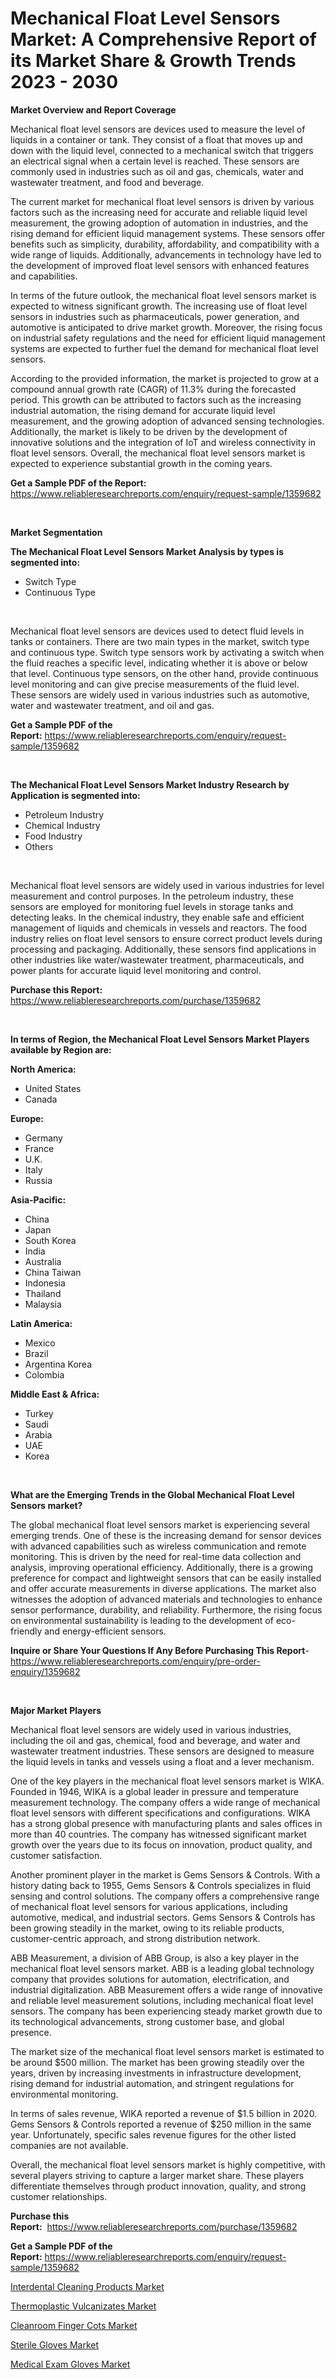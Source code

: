 <p><h1>Mechanical Float Level Sensors Market: A Comprehensive Report of its Market Share & Growth Trends 2023 - 2030</h1></p><p><strong>Market Overview and Report Coverage</strong></p>
<p><p>Mechanical float level sensors are devices used to measure the level of liquids in a container or tank. They consist of a float that moves up and down with the liquid level, connected to a mechanical switch that triggers an electrical signal when a certain level is reached. These sensors are commonly used in industries such as oil and gas, chemicals, water and wastewater treatment, and food and beverage.</p><p>The current market for mechanical float level sensors is driven by various factors such as the increasing need for accurate and reliable liquid level measurement, the growing adoption of automation in industries, and the rising demand for efficient liquid management systems. These sensors offer benefits such as simplicity, durability, affordability, and compatibility with a wide range of liquids. Additionally, advancements in technology have led to the development of improved float level sensors with enhanced features and capabilities.</p><p>In terms of the future outlook, the mechanical float level sensors market is expected to witness significant growth. The increasing use of float level sensors in industries such as pharmaceuticals, power generation, and automotive is anticipated to drive market growth. Moreover, the rising focus on industrial safety regulations and the need for efficient liquid management systems are expected to further fuel the demand for mechanical float level sensors.</p><p>According to the provided information, the market is projected to grow at a compound annual growth rate (CAGR) of 11.3% during the forecasted period. This growth can be attributed to factors such as the increasing industrial automation, the rising demand for accurate liquid level measurement, and the growing adoption of advanced sensing technologies. Additionally, the market is likely to be driven by the development of innovative solutions and the integration of IoT and wireless connectivity in float level sensors. Overall, the mechanical float level sensors market is expected to experience substantial growth in the coming years.</p></p>
<p><strong>Get a Sample PDF of the Report:</strong> <a href="https://www.reliableresearchreports.com/enquiry/request-sample/1359682">https://www.reliableresearchreports.com/enquiry/request-sample/1359682</a></p>
<p>&nbsp;</p>
<p><strong>Market Segmentation</strong></p>
<p><strong>The Mechanical Float Level Sensors Market Analysis by types is segmented into:</strong></p>
<p><ul><li>Switch Type</li><li>Continuous Type</li></ul></p>
<p>&nbsp;</p>
<p><p>Mechanical float level sensors are devices used to detect fluid levels in tanks or containers. There are two main types in the market, switch type and continuous type. Switch type sensors work by activating a switch when the fluid reaches a specific level, indicating whether it is above or below that level. Continuous type sensors, on the other hand, provide continuous level monitoring and can give precise measurements of the fluid level. These sensors are widely used in various industries such as automotive, water and wastewater treatment, and oil and gas.</p></p>
<p><strong>Get a Sample PDF of the Report:</strong>&nbsp;<a href="https://www.reliableresearchreports.com/enquiry/request-sample/1359682">https://www.reliableresearchreports.com/enquiry/request-sample/1359682</a></p>
<p>&nbsp;</p>
<p><strong>The Mechanical Float Level Sensors Market Industry Research by Application is segmented into:</strong></p>
<p><ul><li>Petroleum Industry</li><li>Chemical Industry</li><li>Food Industry</li><li>Others</li></ul></p>
<p>&nbsp;</p>
<p><p>Mechanical float level sensors are widely used in various industries for level measurement and control purposes. In the petroleum industry, these sensors are employed for monitoring fuel levels in storage tanks and detecting leaks. In the chemical industry, they enable safe and efficient management of liquids and chemicals in vessels and reactors. The food industry relies on float level sensors to ensure correct product levels during processing and packaging. Additionally, these sensors find applications in other industries like water/wastewater treatment, pharmaceuticals, and power plants for accurate liquid level monitoring and control.</p></p>
<p><strong>Purchase this Report:</strong>&nbsp; <a href="https://www.reliableresearchreports.com/purchase/1359682">https://www.reliableresearchreports.com/purchase/1359682</a></p>
<p>&nbsp;</p>
<p><strong>In terms of Region, the Mechanical Float Level Sensors Market Players available by Region are:</strong></p>
<p>
    <p> <strong> North America: </strong>
        <ul>
            <li>United States</li>
            <li>Canada</li>
        </ul>
        </p> 
    <p> <strong> Europe: </strong>
        <ul>
            <li>Germany</li>
            <li>France</li>
            <li>U.K.</li>
            <li>Italy</li>
            <li>Russia</li>
        </ul>
        </p> 
    <p> <strong> Asia-Pacific: </strong>
        <ul>
            <li>China</li>
            <li>Japan</li>
            <li>South Korea</li>
            <li>India</li>
            <li>Australia</li>
            <li>China Taiwan</li>
            <li>Indonesia</li>
            <li>Thailand</li>
            <li>Malaysia</li>
        </ul>
        </p> 
    <p> <strong> Latin America: </strong>
        <ul>
            <li>Mexico</li>
            <li>Brazil</li>
            <li>Argentina Korea</li>
            <li>Colombia</li>
        </ul>
        </p> 
    <p> <strong> Middle East & Africa: </strong>
        <ul>
            <li>Turkey</li>
            <li>Saudi</li>
            <li>Arabia</li>
            <li>UAE</li>
            <li>Korea</li>
        </ul>
    </p>
    </p>
<p>&nbsp;</p>
<p><strong>What are the Emerging Trends in the Global Mechanical Float Level Sensors market?</strong></p>
<p><p>The global mechanical float level sensors market is experiencing several emerging trends. One of these is the increasing demand for sensor devices with advanced capabilities such as wireless communication and remote monitoring. This is driven by the need for real-time data collection and analysis, improving operational efficiency. Additionally, there is a growing preference for compact and lightweight sensors that can be easily installed and offer accurate measurements in diverse applications. The market also witnesses the adoption of advanced materials and technologies to enhance sensor performance, durability, and reliability. Furthermore, the rising focus on environmental sustainability is leading to the development of eco-friendly and energy-efficient sensors.</p></p>
<p><strong>Inquire or Share Your Questions If Any Before Purchasing This Report</strong>- <a href="https://www.reliableresearchreports.com/enquiry/pre-order-enquiry/1359682">https://www.reliableresearchreports.com/enquiry/pre-order-enquiry/1359682</a></p>
<p>&nbsp;</p>
<p><strong>Major Market Players</strong></p>
<p><p>Mechanical float level sensors are widely used in various industries, including the oil and gas, chemical, food and beverage, and water and wastewater treatment industries. These sensors are designed to measure the liquid levels in tanks and vessels using a float and a lever mechanism.</p><p>One of the key players in the mechanical float level sensors market is WIKA. Founded in 1946, WIKA is a global leader in pressure and temperature measurement technology. The company offers a wide range of mechanical float level sensors with different specifications and configurations. WIKA has a strong global presence with manufacturing plants and sales offices in more than 40 countries. The company has witnessed significant market growth over the years due to its focus on innovation, product quality, and customer satisfaction.</p><p>Another prominent player in the market is Gems Sensors & Controls. With a history dating back to 1955, Gems Sensors & Controls specializes in fluid sensing and control solutions. The company offers a comprehensive range of mechanical float level sensors for various applications, including automotive, medical, and industrial sectors. Gems Sensors & Controls has been growing steadily in the market, owing to its reliable products, customer-centric approach, and strong distribution network.</p><p>ABB Measurement, a division of ABB Group, is also a key player in the mechanical float level sensors market. ABB is a leading global technology company that provides solutions for automation, electrification, and industrial digitalization. ABB Measurement offers a wide range of innovative and reliable level measurement solutions, including mechanical float level sensors. The company has been experiencing steady market growth due to its technological advancements, strong customer base, and global presence.</p><p>The market size of the mechanical float level sensors market is estimated to be around $500 million. The market has been growing steadily over the years, driven by increasing investments in infrastructure development, rising demand for industrial automation, and stringent regulations for environmental monitoring.</p><p>In terms of sales revenue, WIKA reported a revenue of $1.5 billion in 2020. Gems Sensors & Controls reported a revenue of $250 million in the same year. Unfortunately, specific sales revenue figures for the other listed companies are not available.</p><p>Overall, the mechanical float level sensors market is highly competitive, with several players striving to capture a larger market share. These players differentiate themselves through product innovation, quality, and strong customer relationships.</p></p>
<p><strong>Purchase this Report:</strong>&nbsp;&nbsp;<a href="https://www.reliableresearchreports.com/purchase/1359682">https://www.reliableresearchreports.com/purchase/1359682</a></p>
<p></p>
<p><strong>Get a Sample PDF of the Report:</strong>&nbsp;<a href="https://www.reliableresearchreports.com/enquiry/request-sample/1359682">https://www.reliableresearchreports.com/enquiry/request-sample/1359682</a></p>
<p><p><a href="https://medium.com/@anilaxhafa2022/interdental-cleaning-products-market-size-growth-forecast-2023-2030-8daa1b7950ce">Interdental Cleaning Products Market</a></p><p><a href="https://medium.com/@paulmcglynn6456/thermoplastic-vulcanizates-market-size-growth-forecast-2023-2030-caf0b4c3d417">Thermoplastic Vulcanizates Market</a></p><p><a href="https://www.linkedin.com/pulse/cleanroom-finger-cots-market-size-growth-forecast-from-lidwe/">Cleanroom Finger Cots Market</a></p><p><a href="https://www.linkedin.com/pulse/sterile-gloves-market-research-report-unlocks-analysis-nq7ie/">Sterile Gloves Market</a></p><p><a href="https://www.linkedin.com/pulse/medical-exam-gloves-market-size-growth-forecast-from-2023-0kzte/">Medical Exam Gloves Market</a></p></p>